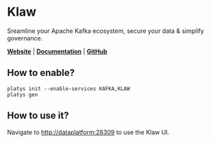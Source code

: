 # Klaw

Sreamline your Apache Kafka ecosystem, secure your data & simplify governance.

**[Website](https://www.klaw-project.io/)** | **[Documentation](https://www.klaw-project.io/docs/getstarted)** | **[GitHub](https://github.com/Aiven-Open/klaw)**

## How to enable?

```
platys init --enable-services KAFKA,KLAW
platys gen
```

## How to use it?

Navigate to <http://dataplatform:28309> to use the Klaw UI.
